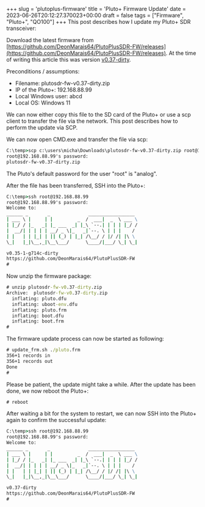 +++
slug = 'plutoplus-firmware'
title = 'Pluto+ Firmware Update'
date = 2023-06-26T20:12:27.370023+00:00
draft = false
tags = ["Firmware", "Pluto+", "QO100"]
+++
This post describes how I update my Pluto+ SDR transceiver:

Download the latest firmware from [https://github.com/DeonMarais64/PlutoPlusSDR-FW/releases](https://github.com/DeonMarais64/PlutoPlusSDR-FW/releases). At the time of writing this article this was version [v0.37-dirty](https://github.com/DeonMarais64/PlutoPlusSDR-FW/releases/download/v0.37%2B_datv_packages/plutosdr-fw-v0.37-dirty.zip).

Preconditions / assumptions:
  * Filename: plutosdr-fw-v0.37-dirty.zip
  * IP of the Pluto+: 192.168.88.99
  * Local Windows user: abcd
  * Local OS: Windows 11

We can now either copy this file to the SD card of the Pluto+ or use a scp client to transfer the file via the network. This post describes how to perform the update via SCP.

We can now open CMD.exe and transfer the file via scp:

```bat
C:\temp>scp c:\users\micha\Downloads\plutosdr-fw-v0.37-dirty.zip root@192.168.88.99:/root/
root@192.168.88.99's password:
plutosdr-fw-v0.37-dirty.zip                                                           100%   44MB  12.3MB/s   00:03
```
The Pluto's default password for the user "root" is "analog".

After the file has been transferred, SSH into the Pluto+:

```bat
C:\temp>ssh root@192.168.88.99
root@192.168.88.99's password:
Welcome to:
______ _       _              _________________
| ___ \ |     | |         _  /  ___|  _  \ ___ \
| |_/ / |_   _| |_ ___  _| |_\ `--.| | | | |_/ /
|  __/| | | | | __/ _ \|_   _|`--. \ | | |    /
| |   | | |_| | || (_) | |_| /\__/ / |/ /| |\ \
\_|   |_|\__,_|\__\___/      \____/|___/ \_| \_|

v0.35-1-g714c-dirty
https://github.com/DeonMarais64/PlutoPlusSDR-FW
#
```
Now unzip the firmware package:

```bat
# unzip plutosdr-fw-v0.37-dirty.zip
Archive:  plutosdr-fw-v0.37-dirty.zip
  inflating: pluto.dfu
  inflating: uboot-env.dfu
  inflating: pluto.frm
  inflating: boot.dfu
  inflating: boot.frm
# 
```

The firmware update process can now be started as following:

```bat
# update_frm.sh ./pluto.frm
356+1 records in
356+1 records out
Done
#
```

Please be patient, the update might take a while. After the update has been done, we now reboot the Pluto+:

```bat
# reboot
```

After waiting a bit for the system to restart, we can now SSH into the Pluto+ again to confirm the successful update:

```bat
C:\temp>ssh root@192.168.88.99
root@192.168.88.99's password:
Welcome to:
______ _       _              _________________
| ___ \ |     | |         _  /  ___|  _  \ ___ \
| |_/ / |_   _| |_ ___  _| |_\ `--.| | | | |_/ /
|  __/| | | | | __/ _ \|_   _|`--. \ | | |    /
| |   | | |_| | || (_) | |_| /\__/ / |/ /| |\ \
\_|   |_|\__,_|\__\___/      \____/|___/ \_| \_|

v0.37-dirty
https://github.com/DeonMarais64/PlutoPlusSDR-FW
#
```
